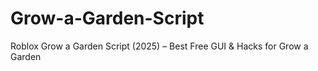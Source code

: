 # Grow-a-Garden-Script
Roblox Grow a Garden Script (2025) – Best Free GUI &amp; Hacks for Grow a Garden
